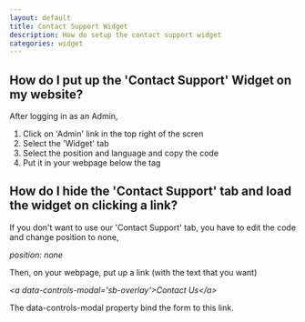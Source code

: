 ```yaml
---
layout: default
title: Contact Support Widget
description: How do setup the contact support widget
categories: widget
---
```


How do I put up the 'Contact Support' Widget on my website?
-----------------------------------------------------------

After logging in as an Admin,

1. Click on 'Admin' link in the top right of the scren
2. Select the 'Widget' tab
3. Select the position and language and copy the code 
4. Put it in your webpage below the </body> tag

How do I hide the 'Contact Support' tab and load the widget on clicking a link?
-------------------------------------------------------------------------------

If you don't want to use our 'Contact Support' tab, you have to edit the code and change position to none,

_position: none_

Then, on your webpage, put up a link (with the text that you want)

_&lt;a data-controls-modal='sb-overlay'&gt;Contact Us&lt;/a&gt;_

The data-controls-modal property bind the form to this link.
